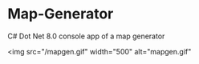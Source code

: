 # Map-Generator
C# Dot Net 8.0 console app of a map generator


<img src="/mapgen.gif" width="500" alt="mapgen.gif"
